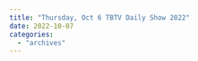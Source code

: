 ```yaml
---
title: "Thursday, Oct 6 TBTV Daily Show 2022"
date: 2022-10-07
categories: 
  - "archives"
---
```



